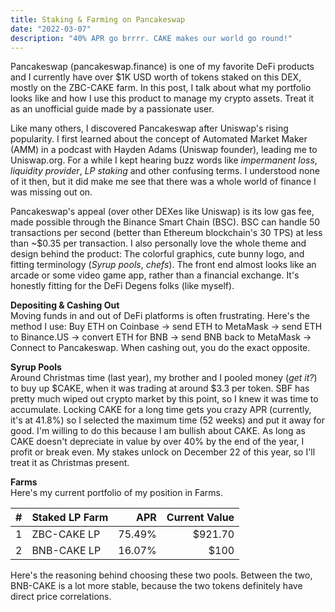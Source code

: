 ```yaml
---
title: Staking & Farming on Pancakeswap
date: "2022-03-07"
description: "40% APR go brrrr. CAKE makes our world go round!"
---
```


Pancakeswap (pancakeswap.finance) is one of my favorite DeFi products and I currently have over $1K USD worth of tokens staked on this DEX, mostly on the ZBC-CAKE farm. In this post, I talk about what my portfolio looks like and how I use this product to manage my crypto assets. Treat it as an unofficial guide made by a passionate user.

Like many others, I discovered Pancakeswap after Uniswap's rising popularity. I first learned about the concept of Automated Market Maker (AMM) in a podcast with Hayden Adams (Uniswap founder), leading me to Uniswap.org. For a while I kept hearing buzz words like <i>impermanent loss</i>, <i>liquidity provider</i>, <i>LP staking</i> and other confusing terms. I understood none of it then, but it did make me see that there was a whole world of finance I was missing out on. 

Pancakeswap's appeal (over other DEXes like Uniswap) is its low gas fee, made possible through the Binance Smart Chain (BSC). BSC can handle 50 transactions per second (better than Ethereum blockchain's 30 TPS) at less than ~$0.35 per transaction. I also personally love the whole theme and design behind the product: The colorful graphics, cute bunny logo, and fitting terminology (<i>Syrup pools</i>, <i>chefs</i>). The front end almost looks like an arcade or some video game app, rather than a financial exchange. It's honestly fitting for the DeFi Degens folks (like myself).

<b>Depositing & Cashing Out</b><br/>
Moving funds in and out of DeFi platforms is often frustrating. Here's the method I use: Buy ETH on Coinbase → send ETH to MetaMask → send ETH to Binance.US → convert ETH for BNB → send BNB back to MetaMask → Connect to Pancakeswap. When cashing out, you do the exact opposite.

<b>Syrup Pools</b><br/>
Around Christmas time (last year), my brother and I pooled money (<i>get it?</i>) to buy up $CAKE, when it was trading at around $3.3 per token. SBF has pretty much wiped out crypto market by this point, so I knew it was time to accumulate. Locking CAKE for a long time gets you crazy APR (currently, it's at 41.8%) so I selected the maximum time (52 weeks) and put it away for good. I'm willing to do this because I am bullish about CAKE. As long as CAKE doesn't depreciate in value by over 40% by the end of the year, I profit or break even. My stakes unlock on December 22 of this year, so I'll treat it as Christmas present. 

<b>Farms</b><br/>
Here's my current portfolio of my position in Farms.

| # | Staked LP Farm | APR | Current Value |
| :--------- | :-- | ---: | ---: |
| 1 | ZBC-CAKE LP | 75.49% | $921.70 |
| 2 | BNB-CAKE LP | 16.07% | $100 |

Here's the reasoning behind choosing these two pools. Between the two, BNB-CAKE is a lot more stable, because the two tokens definitely have direct price correlations.

